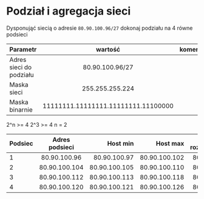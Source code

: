 # Podział i agregacja sieci

Dysponująć siecią o adresie ``80.90.100.96/27`` dokonaj podziału na 4 równe podsieci

| Parametr | wartość | komentarz(opcionalny) |
| ------------- |:-------------:| -----:|
| Adres sieci do podziału | 80.90.100.96/27 | 
| Maska sieci  | 255.255.255.224 | |
| Maska binarnie  | 11111111.11111111.11111111.11100000 | |


2^n >= 4
2^3 >= 4
n = 2

| Podsiec   | Adres podsieci | Host min     | Host max      | Adres rozgłoszeniowy |
| -------------     |:-------------: | -----:       | -----:        | -----:    |
| 1         | 80.90.100.96 | 80.90.100.97 | 80.90.100.102 | 80.90.100.103 |
| 2         | 80.90.100.104 | 80.90.100.105 | 80.90.100.110 | 80.90.100.111 |
| 3         | 80.90.100.112 | 80.90.100.113 | 80.90.100.118 | 80.90.100.119 |
| 4         | 80.90.100.120 | 80.90.100.121 | 80.90.100.126 | 80.90.100.127 |
